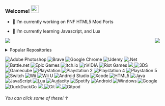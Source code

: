 ### Welcome! <img src="https://media.giphy.com/media/hvRJCLFzcasrR4ia7z/giphy.gif" width="25px">

- 🔭 I’m currently working on FNF HTML5 Mod Ports

- 🌱 I’m currently learning Javascript, and Lua

<img align="right" src="https://github-readme-stats.vercel.app/api?username=SuperTeamXP&theme=radical&show_icons=true"/> <img align="center" src="https://github-readme-stats.vercel.app/api/top-langs/?username=SuperTeamXP"/>

<details>
<summary>Popular Repositories</summary>
<br>
<a href="https://github.com/SuperTeamXP/FNF-DUSTTALE-High-End-Device">
  <img align="center" src="https://github-readme-stats.vercel.app/api/pin/?username=SuperTeamXP&repo=FNF-DUSTTALE-High-End-Device&theme=radical" /> </a> <a href="https://github.com/SuperTeamXP/FNF-DUSTTALE-Low-End-Device">
  <img align="center" src="https://github-readme-stats.vercel.app/api/pin/?username=SuperTeamXP&repo=FNF-DUSTTALE-Low-End-Device&theme=radical" /> </a>
<a href="https://github.com/SuperTeamXP/FNF-DUSTTALE-Web-Potato-Device">
  <img align="center" src="https://github-readme-stats.vercel.app/api/pin/?username=SuperTeamXP&repo=FNF-DUSTTALE-Web-Potato-Device&theme=radical" /> </a> <a href="https://github.com/SuperTeamXP/FNF-VS-Shaggy">
  <img align="center" src="https://github-readme-stats.vercel.app/api/pin/?username=SuperTeamXP&repo=FNF-VS-Shaggy&theme=radical" /> </a>
</details>

![Adobe Photoshop](https://img.shields.io/badge/adobe%20photoshop-%2331A8FF.svg?style=for-the-badge&logo=adobe%20photoshop&logoColor=white)
![Brave](https://img.shields.io/badge/Brave-FB542B?style=for-the-badge&logo=Brave&logoColor=white)
![Google Chrome](https://img.shields.io/badge/Google%20Chrome-4285F4?style=for-the-badge&logo=GoogleChrome&logoColor=white)
![Udemy](https://img.shields.io/badge/Udemy-A435F0?style=for-the-badge&logo=Udemy&logoColor=white)
![.Net](https://img.shields.io/badge/.NET-5C2D91?style=for-the-badge&logo=.net&logoColor=white)
![Battle.net](https://img.shields.io/badge/battle.net-%2300AEFF.svg?style=for-the-badge&logo=battle.net&logoColor=white)
![Epic Games](https://img.shields.io/badge/epic_games-%23313131.svg?style=for-the-badge&logo=epicgames&logoColor=white)
![Itch.io](https://img.shields.io/badge/Itch-%23FF0B34.svg?style=for-the-badge&logo=Itch.io&logoColor=white)
![nVIDIA](https://img.shields.io/badge/nVIDIA-%2376B900.svg?style=for-the-badge&logo=nVIDIA&logoColor=white)
![Riot Games](https://img.shields.io/badge/riotgames-D32936.svg?style=for-the-badge&logo=riotgames&logoColor=white)
<a href="https://steamcommunity.com/profiles/76561199000996373/"/> <img src="https://img.shields.io/badge/steam-%23000000.svg?style=for-the-badge&logo=steam&logoColor=white" /> <a/>
![3DS](https://img.shields.io/badge/3DS-D12228?style=for-the-badge&logo=nintendo-3ds&logoColor=white)
![Gamecube](https://img.shields.io/badge/Gamecube-6A5FBB?style=for-the-badge&logo=nintendo-gamecube&logoColor=white)
![Playstation](https://img.shields.io/badge/Playstation-003791?style=for-the-badge&logo=playstation&logoColor=white)
![Playstation 2](https://img.shields.io/badge/Playstation%202-003791?style=for-the-badge&logo=playstation-2&logoColor=white)
![Playstation 4](https://img.shields.io/badge/Playstation%204-003791?style=for-the-badge&logo=playstation-4&logoColor=white)
![Playstation 5](https://img.shields.io/badge/Playstation%205-003791?style=for-the-badge&logo=playstation-5&logoColor=white)
![Switch](https://img.shields.io/badge/Switch-E60012?style=for-the-badge&logo=nintendo-switch&logoColor=white)
![Wii](https://img.shields.io/badge/Wii-8B8B8B?style=for-the-badge&logo=wii&logoColor=white)
![Wii U](https://img.shields.io/badge/Wii%20U-8B8B8B?style=for-the-badge&logo=wiiu&logoColor=white)
![Android Studio](https://img.shields.io/badge/Android%20Studio-3DDC84.svg?style=for-the-badge&logo=android-studio&logoColor=white)
![Xcode](https://img.shields.io/badge/Xcode-007ACC?style=for-the-badge&logo=Xcode&logoColor=white)
![HTML5](https://img.shields.io/badge/html5-%23E34F26.svg?style=for-the-badge&logo=html5&logoColor=white)
![Java](https://img.shields.io/badge/java-%23ED8B00.svg?style=for-the-badge&logo=java&logoColor=white)
![JavaScript](https://img.shields.io/badge/javascript-%23323330.svg?style=for-the-badge&logo=javascript&logoColor=%23F7DF1E)
![Lua](https://img.shields.io/badge/lua-%232C2D72.svg?style=for-the-badge&logo=lua&logoColor=white)
![Audacity](https://img.shields.io/badge/Audacity-0000CC?style=for-the-badge&logo=audacity&logoColor=white)
![Spotify](https://img.shields.io/badge/Spotify-1ED760?style=for-the-badge&logo=spotify&logoColor=white)
![Android](https://img.shields.io/badge/Android-3DDC84?style=for-the-badge&logo=android&logoColor=white)
![Windows](https://img.shields.io/badge/Windows-0078D6?style=for-the-badge&logo=windows&logoColor=white)
![Google](https://img.shields.io/badge/google-4285F4?style=for-the-badge&logo=google&logoColor=white)
![DuckDuckGo](https://img.shields.io/badge/DuckDuckGo-DE5833?style=for-the-badge&logo=DuckDuckGo&logoColor=white)
<a href="https://img.shields.io/badge/SuperTeamX-%237289DA.svg?style=for-the-badge&logo=discord&logoColor=white"> <img src="https://img.shields.io/badge/SuperTeamX-%237289DA.svg?style=for-the-badge&logo=discord&logoColor=white" /> </a>
![Git](https://img.shields.io/badge/git-%23F05033.svg?style=for-the-badge&logo=git&logoColor=white)
<a href="https://github.com/SuperTeamXP"> <img src="https://img.shields.io/badge/github-%23121011.svg?style=for-the-badge&logo=github&logoColor=white" /> </a>
![Gitpod](https://img.shields.io/badge/gitpod-f06611.svg?style=for-the-badge&logo=gitpod&logoColor=white)
###### You can click some of these! ↑
